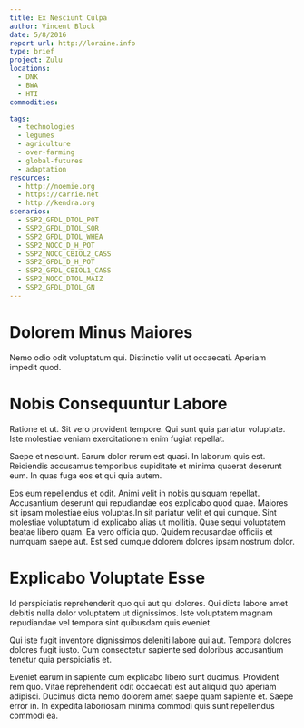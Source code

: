 ```yaml
---
title: Ex Nesciunt Culpa
author: Vincent Block
date: 5/8/2016
report url: http://loraine.info
type: brief
project: Zulu
locations:
  - DNK
  - BWA
  - HTI
commodities:

tags:
  - technologies
  - legumes
  - agriculture
  - over-farming
  - global-futures
  - adaptation
resources:
  - http://noemie.org
  - https://carrie.net
  - http://kendra.org
scenarios:
  - SSP2_GFDL_DTOL_POT
  - SSP2_GFDL_DTOL_SOR
  - SSP2_GFDL_DTOL_WHEA
  - SSP2_NOCC_D_H_POT
  - SSP2_NOCC_CBIOL2_CASS
  - SSP2_GFDL_D_H_POT
  - SSP2_GFDL_CBIOL1_CASS
  - SSP2_NOCC_DTOL_MAIZ
  - SSP2_GFDL_DTOL_GN
---
```

# Dolorem Minus Maiores
Nemo odio odit voluptatum qui. Distinctio velit ut occaecati. Aperiam impedit quod.

# Nobis Consequuntur Labore
Ratione et ut. Sit vero provident tempore. Qui sunt quia pariatur voluptate. Iste molestiae veniam exercitationem enim fugiat repellat.
 Saepe et nesciunt. Earum dolor rerum est quasi. In laborum quis est. Reiciendis accusamus temporibus cupiditate et minima quaerat deserunt eum. In quas fuga eos et qui quia autem.
 Eos eum repellendus et odit. Animi velit in nobis quisquam repellat. Accusantium deserunt qui repudiandae eos explicabo quod quae. Maiores sit ipsam molestiae eius voluptas.In sit pariatur velit et qui cumque. Sint molestiae voluptatum id explicabo alias ut mollitia. Quae sequi voluptatem beatae libero quam. Ea vero officia quo. Quidem recusandae officiis et numquam saepe aut. Est sed cumque dolorem dolores ipsam nostrum dolor.

# Explicabo Voluptate Esse
Id perspiciatis reprehenderit quo qui aut qui dolores. Qui dicta labore amet debitis nulla dolor voluptatem ut dignissimos. Iste voluptatem magnam repudiandae vel tempora sint quibusdam quis eveniet.
 Qui iste fugit inventore dignissimos deleniti labore qui aut. Tempora dolores dolores fugit iusto. Cum consectetur sapiente sed doloribus accusantium tenetur quia perspiciatis et.
 Eveniet earum in sapiente cum explicabo libero sunt ducimus. Provident rem quo. Vitae reprehenderit odit occaecati est aut aliquid quo aperiam adipisci. Ducimus dicta nemo dolorem amet saepe quam sapiente et. Saepe error in. In expedita laboriosam minima commodi quis sunt repellendus commodi ea.
